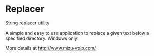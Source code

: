 # Replacer
String replacer utility

A simple and easy to use application to replace a given text below a specified directory.
Windows only.

More details at http://www.mizu-voip.com/
